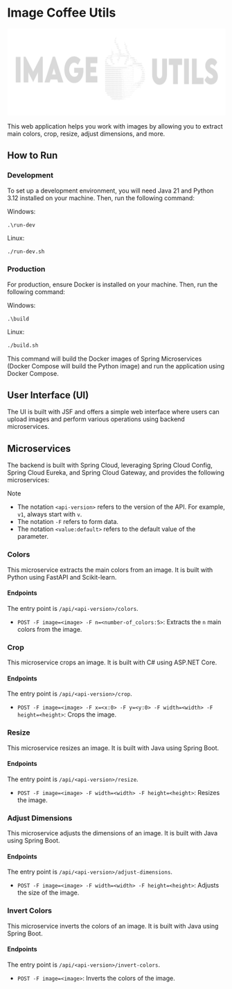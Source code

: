 # Image Coffee Utils

<div align="center">
  <img src="image-coffee-utils-ui\src\main\webapp\assets\svg\header-logotype.svg" height="200" alt="Banner">
</div>

This web application helps you work with images by allowing you to extract main
colors, crop, resize, adjust dimensions, and more.

## How to Run

### Development

To set up a development environment, you will need Java 21 and Python 3.12
installed on your machine. Then, run the following command:

Windows:

```batch
.\run-dev
```

Linux:

```bash
./run-dev.sh
```

### Production

For production, ensure Docker is installed on your machine. Then, run the
following command:

Windows:

```batch
.\build
```

Linux:

```bash
./build.sh
```

This command will build the Docker images of Spring Microservices (Docker
Compose will build the Python image) and run the application using Docker
Compose.

## User Interface (UI)

The UI is built with JSF and offers a simple web interface where users can
upload images and perform various operations using backend microservices.

## Microservices

The backend is built with Spring Cloud, leveraging Spring Cloud Config, Spring
Cloud Eureka, and Spring Cloud Gateway, and provides the following
microservices:

> [!NOTE]
>
> - The notation `<api-version>` refers to the version of the API. For example,
>   `v1`, always start with `v`.
> - The notation `-F` refers to form data.
> - The notation `<value:default>` refers to the default value of the parameter.

### Colors

This microservice extracts the main colors from an image. It is built with
Python using FastAPI and Scikit-learn.

#### Endpoints

The entry point is `/api/<api-version>/colors`.

- `POST -F image=<image> -F n=<number-of_colors:5>`: Extracts the `n` main
  colors from the image.

### Crop

This microservice crops an image. It is built with C# using ASP.NET Core.

#### Endpoints

The entry point is `/api/<api-version>/crop`.

- `POST -F image=<image> -F x=<x:0> -F y=<y:0> -F width=<width> -F height=<height>`:
  Crops the image.

### Resize

This microservice resizes an image. It is built with Java using Spring Boot.

#### Endpoints

The entry point is `/api/<api-version>/resize`.

- `POST -F image=<image> -F width=<width> -F height=<height>`: Resizes the
  image.

### Adjust Dimensions

This microservice adjusts the dimensions of an image. It is built with Java
using Spring Boot.

#### Endpoints

The entry point is `/api/<api-version>/adjust-dimensions`.

- `POST -F image=<image> -F width=<width> -F height=<height>`: Adjusts the size
  of the image.

### Invert Colors

This microservice inverts the colors of an image. It is built with Java using
Spring Boot.

#### Endpoints

The entry point is `/api/<api-version>/invert-colors`.

- `POST -F image=<image>`: Inverts the colors of the image.
